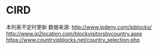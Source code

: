 # CIRD
本列表不定时更新
数据来源:
http://www.ipdeny.com/ipblocks/
http://www.ip2location.com/blockvisitorsbycountry.aspx
https://www.countryipblocks.net/country_selection.php
